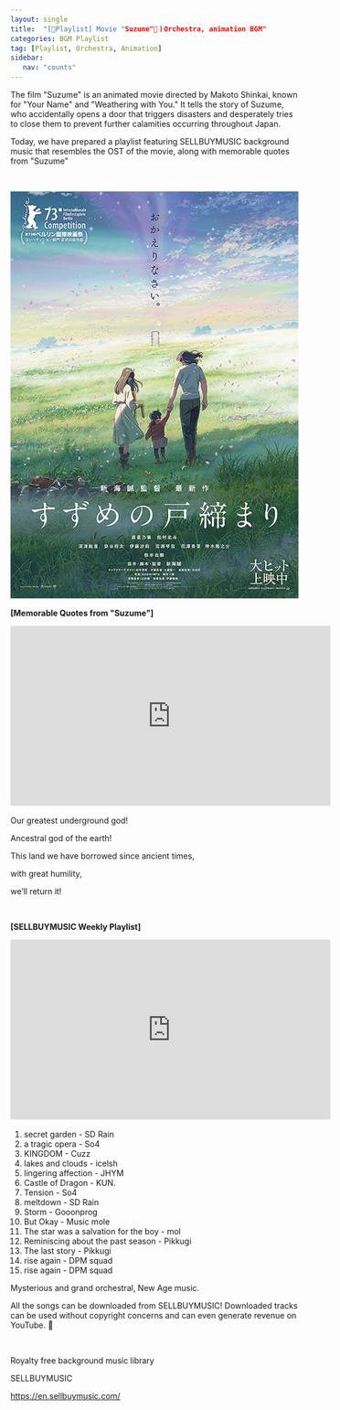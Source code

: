 ```yaml
---
layout: single
title:  "[🎼Playlist] Movie "Suzume"🚪ㅣOrchestra, animation BGM"
categories: BGM Playlist
tag: [Playlist, Orchestra, Animation]
sidebar:
   nav: "counts"
---
```

<p>The film &quot;Suzume&quot; is an animated movie directed by Makoto Shinkai, known for &quot;Your Name&quot; and &quot;Weathering with You.&quot; It tells the story of Suzume, who accidentally opens a door that triggers disasters and desperately tries to close them to prevent further calamities occurring throughout Japan.</p>
<p>Today, we have prepared a playlist featuring SELLBUYMUSIC background music that resembles the OST of the movie, along with memorable quotes from &quot;Suzume&quot;</p>
<p>&nbsp;</p>
<p><img src="/images/2023-06-09-Suzume/20230609suzume.jpg" alt="[image1] movie poster - suzume "></p>
<p><strong>[Memorable Quotes from &quot;Suzume&quot;]</strong></p>
<iframe width="560" height="315" src="https://www.youtube.com/embed/6c4GAIig9gY" title="YouTube video player" frameborder="0" allow="accelerometer; autoplay; clipboard-write; encrypted-media; gyroscope; picture-in-picture; web-share" allowfullscreen></iframe>
<p>Our greatest underground god!</p>
<p>Ancestral god of the earth!</p>
<p>This land we have borrowed since ancient times,</p>
<p>with great humility,</p>
<p>we’ll return it!</p>
<p>&nbsp;</p>
<p><strong>[SELLBUYMUSIC Weekly Playlist]</strong></p>
<iframe width="560" height="315" src="https://www.youtube.com/embed/m8oGFxrxDoQ" title="YouTube video player" frameborder="0" allow="accelerometer; autoplay; clipboard-write; encrypted-media; gyroscope; picture-in-picture; web-share" allowfullscreen></iframe>
<ol>
<li>secret garden - SD Rain</li>
<li>a tragic opera - So4</li>
<li>KINGDOM - Cuzz</li>
<li>lakes and clouds - icelsh</li>
<li>lingering affection - JHYM</li>
<li>Castle of Dragon - KUN.</li>
<li>Tension - So4</li>
<li>meltdown - SD Rain</li>
<li>Storm - Gooonprog</li>
<li>But Okay - Music mole</li>
<li>The star was a salvation for the boy - mol</li>
<li>Reminiscing about the past season - Pikkugi</li>
<li>The last story - Pikkugi</li>
<li>rise again - DPM squad</li>
<li>rise again - DPM squad</li>

</ol>
<p>Mysterious and grand orchestral, New Age music.</p>
<p>All the songs can be downloaded from SELLBUYMUSIC! Downloaded tracks can be used without copyright concerns and can even generate revenue on YouTube. 🥰</p>
<p>&nbsp;</p>
<p>Royalty free background music library</p>
<p>SELLBUYMUSIC</p>
<p><a href='https://en.sellbuymusic.com/' target='_blank' class='url'>https://en.sellbuymusic.com/</a></p>